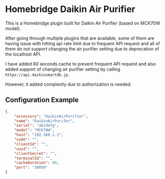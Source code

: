 
# Homebridge Daikin Air Purifier

This is a Homebridge plugin built for Daikin Air Purifier (based on MCK70W model). 

After going through multiple plugins that are available, some of them are having issue with hitting api rate limit due to frequent API request and all of them do not support changing the air purifier setting due to deprecation of the localhost API.

I have added 60 seconds cache to prevent frequent API request and also added support of changing air purifier setting by calling `https://api.daikinsmartdb.jp`. 

However, it added complexity due to authorization is needed.


## Configuration Example
```json
{
    "accessory": "DaikinAirPurifier",
    "name": "DaikinAirPurifer",
    "serial": "abcdefg",
    "model": "MCK70W",
    "host": "192.168.1.1",
    "code": "",
    "clientId": "",
    "uuid": "",
    "clientSecret": "",
    "terminalId": "",
    "cacheDuration": 60,
    "port": "30050"
}
